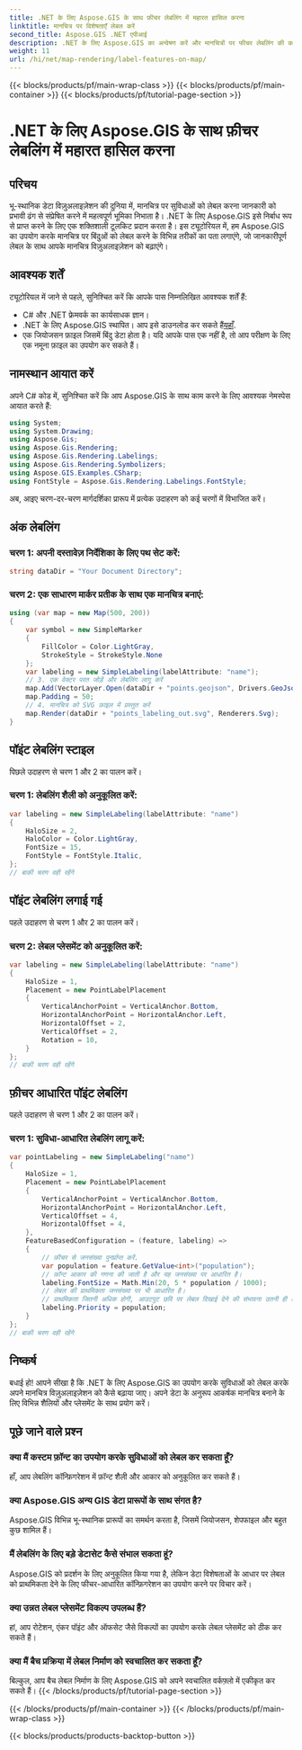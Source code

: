 ```yaml
---
title: .NET के लिए Aspose.GIS के साथ फ़ीचर लेबलिंग में महारत हासिल करना
linktitle: मानचित्र पर विशेषताएँ लेबल करें
second_title: Aspose.GIS .NET एपीआई
description: .NET के लिए Aspose.GIS का अन्वेषण करें और मानचित्रों पर फीचर लेबलिंग की कला में महारत हासिल करें। अपने भू-स्थानिक विज़ुअलाइज़ेशन को सहजता से बढ़ाएं। #मान लीजिए #जीआईएस
weight: 11
url: /hi/net/map-rendering/label-features-on-map/
---
```


{{< blocks/products/pf/main-wrap-class >}}
{{< blocks/products/pf/main-container >}}
{{< blocks/products/pf/tutorial-page-section >}}

# .NET के लिए Aspose.GIS के साथ फ़ीचर लेबलिंग में महारत हासिल करना

## परिचय
भू-स्थानिक डेटा विज़ुअलाइज़ेशन की दुनिया में, मानचित्र पर सुविधाओं को लेबल करना जानकारी को प्रभावी ढंग से संप्रेषित करने में महत्वपूर्ण भूमिका निभाता है। .NET के लिए Aspose.GIS इसे निर्बाध रूप से प्राप्त करने के लिए एक शक्तिशाली टूलकिट प्रदान करता है। इस ट्यूटोरियल में, हम Aspose.GIS का उपयोग करके मानचित्र पर बिंदुओं को लेबल करने के विभिन्न तरीकों का पता लगाएंगे, जो जानकारीपूर्ण लेबल के साथ आपके मानचित्र विज़ुअलाइज़ेशन को बढ़ाएंगे।
## आवश्यक शर्तें
ट्यूटोरियल में जाने से पहले, सुनिश्चित करें कि आपके पास निम्नलिखित आवश्यक शर्तें हैं:
- C# और .NET फ्रेमवर्क का कार्यसाधक ज्ञान।
-  .NET के लिए Aspose.GIS स्थापित। आप इसे डाउनलोड कर सकते हैं[यहाँ](https://releases.aspose.com/gis/net/).
- एक जियोजसन फ़ाइल जिसमें बिंदु डेटा होता है। यदि आपके पास एक नहीं है, तो आप परीक्षण के लिए एक नमूना फ़ाइल का उपयोग कर सकते हैं।
## नामस्थान आयात करें
अपने C# कोड में, सुनिश्चित करें कि आप Aspose.GIS के साथ काम करने के लिए आवश्यक नेमस्पेस आयात करते हैं:
```csharp
using System;
using System.Drawing;
using Aspose.Gis;
using Aspose.Gis.Rendering;
using Aspose.Gis.Rendering.Labelings;
using Aspose.Gis.Rendering.Symbolizers;
using Aspose.GIS.Examples.CSharp;
using FontStyle = Aspose.Gis.Rendering.Labelings.FontStyle;
```
अब, आइए चरण-दर-चरण मार्गदर्शिका प्रारूप में प्रत्येक उदाहरण को कई चरणों में विभाजित करें।
##  अंक लेबलिंग

### चरण 1: अपनी दस्तावेज़ निर्देशिका के लिए पथ सेट करें:
```csharp
string dataDir = "Your Document Directory";
```
### चरण 2: एक साधारण मार्कर प्रतीक के साथ एक मानचित्र बनाएं:
```csharp
using (var map = new Map(500, 200))
{
    var symbol = new SimpleMarker
    {
        FillColor = Color.LightGray,
        StrokeStyle = StrokeStyle.None
    };
    var labeling = new SimpleLabeling(labelAttribute: "name");
    // 3. एक वेक्टर परत जोड़ें और लेबलिंग लागू करें
    map.Add(VectorLayer.Open(dataDir + "points.geojson", Drivers.GeoJson), symbol, labeling);
    map.Padding = 50;
    // 4. मानचित्र को SVG फ़ाइल में प्रस्तुत करें
    map.Render(dataDir + "points_labeling_out.svg", Renderers.Svg);
}
```
## पॉइंट लेबलिंग स्टाइल

पिछले उदाहरण से चरण 1 और 2 का पालन करें।

### चरण 1: लेबलिंग शैली को अनुकूलित करें:
```csharp
var labeling = new SimpleLabeling(labelAttribute: "name")
{
    HaloSize = 2,
    HaloColor = Color.LightGray,
    FontSize = 15,
    FontStyle = FontStyle.Italic,
};
// बाकी चरण वही रहेंगे
```
## पॉइंट लेबलिंग लगाई गई

पहले उदाहरण से चरण 1 और 2 का पालन करें।
### चरण 2: लेबल प्लेसमेंट को अनुकूलित करें:
```csharp
var labeling = new SimpleLabeling(labelAttribute: "name")
{
    HaloSize = 1,
    Placement = new PointLabelPlacement
    {
        VerticalAnchorPoint = VerticalAnchor.Bottom,
        HorizontalAnchorPoint = HorizontalAnchor.Left,
        HorizontalOffset = 2,
        VerticalOffset = 2,
        Rotation = 10,
    }
};
// बाकी चरण वही रहेंगे
```
## फ़ीचर आधारित पॉइंट लेबलिंग

पहले उदाहरण से चरण 1 और 2 का पालन करें।

### चरण 1: सुविधा-आधारित लेबलिंग लागू करें:
```csharp
var pointLabeling = new SimpleLabeling("name")
{
    HaloSize = 1,
    Placement = new PointLabelPlacement
    {
        VerticalAnchorPoint = VerticalAnchor.Bottom,
        HorizontalAnchorPoint = HorizontalAnchor.Left,
        VerticalOffset = 4,
        HorizontalOffset = 4,
    },
    FeatureBasedConfiguration = (feature, labeling) =>
    {
        // फ़ीचर से जनसंख्या पुनर्प्राप्त करें.
        var population = feature.GetValue<int>("population");
        // फ़ॉन्ट आकार की गणना की जाती है और यह जनसंख्या पर आधारित है।
        labeling.FontSize = Math.Min(20, 5 * population / 1000);
        // लेबल की प्राथमिकता जनसंख्या पर भी आधारित है।
        // प्राथमिकता जितनी अधिक होगी, आउटपुट छवि पर लेबल दिखाई देने की संभावना उतनी ही अधिक होगी।
        labeling.Priority = population;
    }
};
// बाकी चरण वही रहेंगे
```
## निष्कर्ष
बधाई हो! आपने सीखा है कि .NET के लिए Aspose.GIS का उपयोग करके सुविधाओं को लेबल करके अपने मानचित्र विज़ुअलाइज़ेशन को कैसे बढ़ाया जाए। अपने डेटा के अनुरूप आकर्षक मानचित्र बनाने के लिए विभिन्न शैलियों और प्लेसमेंट के साथ प्रयोग करें।
## पूछे जाने वाले प्रश्न
### क्या मैं कस्टम फ़ॉन्ट का उपयोग करके सुविधाओं को लेबल कर सकता हूँ?
हाँ, आप लेबलिंग कॉन्फ़िगरेशन में फ़ॉन्ट शैली और आकार को अनुकूलित कर सकते हैं।
### क्या Aspose.GIS अन्य GIS डेटा प्रारूपों के साथ संगत है?
Aspose.GIS विभिन्न भू-स्थानिक प्रारूपों का समर्थन करता है, जिसमें जियोजसन, शेपफाइल और बहुत कुछ शामिल हैं।
### मैं लेबलिंग के लिए बड़े डेटासेट कैसे संभाल सकता हूं?
Aspose.GIS को प्रदर्शन के लिए अनुकूलित किया गया है, लेकिन डेटा विशेषताओं के आधार पर लेबल को प्राथमिकता देने के लिए फीचर-आधारित कॉन्फ़िगरेशन का उपयोग करने पर विचार करें।
### क्या उन्नत लेबल प्लेसमेंट विकल्प उपलब्ध हैं?
हां, आप रोटेशन, एंकर पॉइंट और ऑफसेट जैसे विकल्पों का उपयोग करके लेबल प्लेसमेंट को ठीक कर सकते हैं।
### क्या मैं बैच प्रक्रिया में लेबल निर्माण को स्वचालित कर सकता हूँ?
बिल्कुल, आप बैच लेबल निर्माण के लिए Aspose.GIS को अपने स्वचालित वर्कफ़्लो में एकीकृत कर सकते हैं।
{{< /blocks/products/pf/tutorial-page-section >}}

{{< /blocks/products/pf/main-container >}}
{{< /blocks/products/pf/main-wrap-class >}}

{{< blocks/products/products-backtop-button >}}
